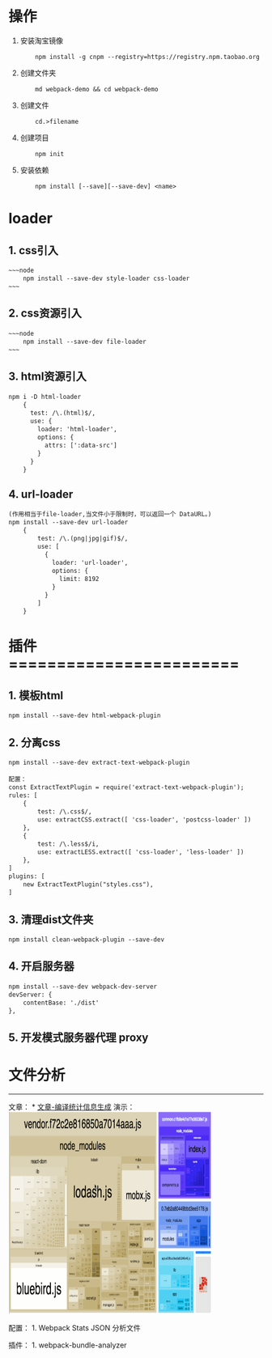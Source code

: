 
# 操作

1. 安装淘宝镜像

    ~~~node
    	npm install -g cnpm --registry=https://registry.npm.taobao.org
    ~~~
2. 创建文件夹

    ~~~node
    	md webpack-demo && cd webpack-demo
    ~~~
3. 创建文件

    ~~~node
    	cd.>filename  
    ~~~
4. 创建项目

    ~~~node
    	npm init
    ~~~
5. 安装依赖

    ~~~node
    	npm install [--save][--save-dev] <name>
    ~~~

# loader

## 1. css引入

    ~~~node
    	npm install --save-dev style-loader css-loader
    ~~~
## 2. css资源引入

    ~~~node
    	npm install --save-dev file-loader
    ~~~

## 3. html资源引入

	npm i -D html-loader
		{
		  test: /\.(html)$/,
		  use: {
		    loader: 'html-loader',
		    options: {
		      attrs: [':data-src']
		    }
		  }
		}

## 4. url-loader 

	(作用相当于file-loader,当文件小于限制时，可以返回一个 DataURL。)
	npm install --save-dev url-loader
		{
			test: /\.(png|jpg|gif)$/,
			use: [
			  {
			    loader: 'url-loader',
			    options: {
			      limit: 8192
			    }
			  }
			]
		}



# 插件========================
## 1. 模板html

    npm install --save-dev html-webpack-plugin

## 2. 分离css

    npm install --save-dev extract-text-webpack-plugin
    
    配置：
	const ExtractTextPlugin = require('extract-text-webpack-plugin');
	rules: [
		{
			test: /\.css$/,
			use: extractCSS.extract([ 'css-loader', 'postcss-loader' ])
		},
		{
			test: /\.less$/i,
			use: extractLESS.extract([ 'css-loader', 'less-loader' ])
		},
	]
	plugins: [
	    new ExtractTextPlugin("styles.css"),
	]

## 3. 清理dist文件夹

    npm install clean-webpack-plugin --save-dev

## 4. 开启服务器

    npm install --save-dev webpack-dev-server
    devServer: {
    	contentBase: './dist'
    },

## 5. 开发模式服务器代理 proxy


# 文件分析
***
文章：
	* [文章-编译统计信息生成](https://www.cnblogs.com/libin-1/p/7027164.html)
		演示：<img src="./img/webpack-bundle-analyzer.gif" alt="" width="400px" height="400px">

配置：
	1. Webpack Stats JSON 分析文件
	
插件：
	1. webpack-bundle-analyzer
